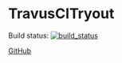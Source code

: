 # TravusCITryout

Build status: [![build_status](https://https://travis-ci.com/neeleshsambhajiche/TravisCITryout.svg?branch=master)](https://travis-ci.com/neeleshsambhajiche/TravisCITryout)

[GitHub](http://github.com)
